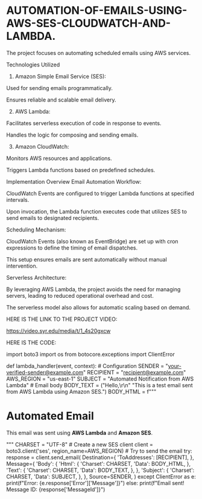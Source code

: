 # AUTOMATION-OF-EMAILS-USING-AWS-SES-CLOUDWATCH-AND-LAMBDA.
The project focuses on automating scheduled emails using AWS services.

Technologies Utilized
1. Amazon Simple Email Service (SES):

Used for sending emails programmatically.

Ensures reliable and scalable email delivery.

2. AWS Lambda:

Facilitates serverless execution of code in response to events.

Handles the logic for composing and sending emails.

3. Amazon CloudWatch:

Monitors AWS resources and applications.

Triggers Lambda functions based on predefined schedules.


Implementation Overview
Email Automation Workflow:

CloudWatch Events are configured to trigger Lambda functions at specified intervals.

Upon invocation, the Lambda function executes code that utilizes SES to send emails to designated recipients.


Scheduling Mechanism:

CloudWatch Events (also known as EventBridge) are set up with cron expressions to define the timing of email dispatches.

This setup ensures emails are sent automatically without manual intervention.


Serverless Architecture:

By leveraging AWS Lambda, the project avoids the need for managing servers, leading to reduced operational overhead and cost.

The serverless model also allows for automatic scaling based on demand.


HERE IS THE LINK TO THE PROJECT VIDEO:

https://video.syr.edu/media/t/1_4s20gxcw





HERE IS THE CODE:

import boto3
import os
from botocore.exceptions import ClientError

def lambda_handler(event, context):
    # Configuration
    SENDER = "your-verified-sender@example.com"
    RECIPIENT = "recipient@example.com"
    AWS_REGION = "us-east-1"
    SUBJECT = "Automated Notification from AWS Lambda"
    # Email body
    BODY_TEXT = ("Hello,\r\n"
                 "This is a test email sent from AWS Lambda using Amazon SES.")
    BODY_HTML = f"""<html>
    <head></head>
    <body>
      <h1>Automated Email</h1>
      <p>This email was sent using <b>AWS Lambda</b> and <b>Amazon SES</b>.</p>
    </body>
    </html>"""
    CHARSET = "UTF-8"
    # Create a new SES client
    client = boto3.client('ses', region_name=AWS_REGION)
    # Try to send the email
    try:
        response = client.send_email(
            Destination={
                'ToAddresses': [RECIPIENT],
            },
            Message={
                'Body': {
                    'Html': {
                        'Charset': CHARSET,
                        'Data': BODY_HTML,
                    },
                    'Text': {
                        'Charset': CHARSET,
                        'Data': BODY_TEXT,
                    },
                },
                'Subject': {
                    'Charset': CHARSET,
                    'Data': SUBJECT,
                },
            },
            Source=SENDER,
        )
    except ClientError as e:
        print(f"Error: {e.response['Error']['Message']}")
    else:
        print(f"Email sent! Message ID: {response['MessageId']}")


